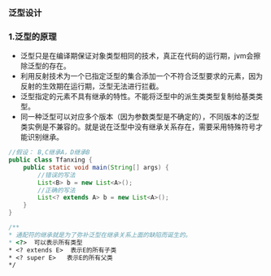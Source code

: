 ### 泛型设计

### 1.泛型的原理

-  泛型只是在编译期保证对象类型相同的技术，真正在代码的运行期，jvm会擦除泛型的存在。
- 利用反射技术为一个已指定泛型的集合添加一个不符合泛型要求的元素，因为反射的生效期在运行期，泛型无法进行拦截。
- 泛型指定的元素不具有继承的特性。不能将泛型中的派生类类型复制给基类类型。
- 同一种泛型可以对应多个版本（因为参数类型是不确定的），不同版本的泛型类实例是不兼容的。就是说在泛型中没有继承关系存在，需要采用特殊符号才能识别继承。

```java
//假设： B,C继承A，D继承B
public class Tfanxing {
	public static void main(String[] args) {
		//错误的写法
		List<B> b = new List<A>();
		//正确的写法
		List<? extends A> b = new List<A>();
	}
}

/**
* 通配符的继承就是为了弥补泛型在继承关系上面的缺陷而诞生的。
* <?>  可以表示所有类型
* <? extends E>  表示E的所有子类
* <? super E>	表示E的所有父类
*/ 
```

